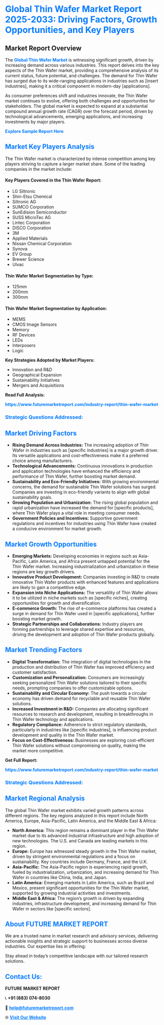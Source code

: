 <h1 style="color: #007BFF;">Global Thin Wafer Market Report 2025-2033: Driving Factors, Growth Opportunities, and Key Players</h1>

<section id="overview">
<h2>Market Report Overview</h2>
<p>The <a href="https://www.futuremarketreport.com/industry-report/thin-wafer-market" style="color: #007BFF; text-decoration: none;"><strong>Global Thin Wafer Market</strong></a> is witnessing significant growth, driven by increasing demand across various industries. This report delves into the key aspects of the Thin Wafer market, providing a comprehensive analysis of its current status, future potential, and challenges. The demand for Thin Wafer has surged due to its wide-ranging applications in industries such as [insert industries], making it a critical component in modern-day [applications].</p>
<p>As consumer preferences shift and industries innovate, the Thin Wafer market continues to evolve, offering both challenges and opportunities for stakeholders. The global market is expected to expand at a substantial compound annual growth rate (CAGR) over the forecast period, driven by technological advancements, emerging applications, and increasing investments by major players.</p>
</section>

<section id="overview">
<p><a href="https://www.futuremarketreport.com/request-sample/reportId=83294" style="color: #007BFF; text-decoration: none;"><strong>Explore Sample Report Here</strong></a></p>
</section>

<section id="key-players">
<h2 style="color: #007BFF;">Market Key Players Analysis</h2>
<p>The Thin Wafer market is characterized by intense competition among key players striving to capture a larger market share. Some of the leading companies in the market include:</p>
<h4>Key Players Covered in the Thin Wafer Report:</h4>
<ul><li>LG Siltronic</li><li>Shin-Etsu Chemical</li><li>Siltronic AG</li><li>SUMCO Corporation</li><li>SunEdision Semiconductor</li><li>SUSS MicroTec AG</li><li>Lintec Corporation</li><li>DISCO Corporation</li><li>3M</li><li>Applied Materials</li><li>Nissan Chemical Corporation</li><li>Synova</li><li>EV Group</li><li>Brewer Science</li><li>Ulvac</li></ul>
<h4>Thin Wafer Market Segmentation by Type:</h4>
<ul><li>125mm</li><li>200mm</li><li>300mm</li></ul>

<h4>Thin Wafer Market Segmentation by Application:</h4>
<ul><li>MEMS</li><li>CMOS Image Sensors</li><li>Memory</li><li>RF Devices</li><li>LEDs</li><li>Interposers</li><li>Logic</li></ul>
<p><strong>Key Strategies Adopted by Market Players:</strong></p>
<ul>
<li>Innovation and R&D</li>
<li>Geographical Expansion</li>
<li>Sustainability Initiatives</li>
<li>Mergers and Acquisitions</li>
</ul>
</section>

<section>
<p><strong>Read Full Analysis: </strong></p><a href="https://www.futuremarketreport.com/industry-report/thin-wafer-market" style="color: #007BFF; text-decoration: none;"><strong>https://www.futuremarketreport.com/industry-report/thin-wafer-market</strong></a>
<h3 style="color: #007BFF;">Strategic Questions Addressed:</h3>
</section>

<section id="driving-factors">
<h2 style="color: #007BFF;">Market Driving Factors</h2>
<ul>
<li><strong>Rising Demand Across Industries:</strong> The increasing adoption of Thin Wafer in industries such as [specific industries] is a major growth driver. Its versatile applications and cost-effectiveness make it a preferred choice among manufacturers.</li>
<li><strong>Technological Advancements:</strong> Continuous innovations in production and application technologies have enhanced the efficiency and performance of Thin Wafer, further boosting market demand.</li>
<li><strong>Sustainability and Eco-Friendly Initiatives:</strong> With growing environmental concerns, the demand for sustainable Thin Wafer solutions has surged. Companies are investing in eco-friendly variants to align with global sustainability goals.</li>
<li><strong>Growing Population and Urbanization:</strong> The rising global population and rapid urbanization have increased the demand for [specific products], where Thin Wafer plays a vital role in meeting consumer needs.</li>
<li><strong>Government Policies and Incentives:</strong> Supportive government regulations and incentives for industries using Thin Wafer have created a conducive environment for market growth.</li>
</ul>
</section>

<section id="growth-opportunities">
<h2 style="color: #007BFF;">Market Growth Opportunities</h2>
<ul>
<li><strong>Emerging Markets:</strong> Developing economies in regions such as Asia-Pacific, Latin America, and Africa present untapped potential for the Thin Wafer market. Increasing industrialization and urbanization in these regions are key growth drivers.</li>
<li><strong>Innovative Product Development:</strong> Companies investing in R&D to create innovative Thin Wafer products with enhanced features and applications are likely to gain a competitive edge.</li>
<li><strong>Expansion into Niche Applications:</strong> The versatility of Thin Wafer allows it to be utilized in niche markets such as [specific niches], creating opportunities for growth and diversification.</li>
<li><strong>E-commerce Growth:</strong> The rise of e-commerce platforms has created a surge in demand for Thin Wafer used in [specific applications], further boosting market growth.</li>
<li><strong>Strategic Partnerships and Collaborations:</strong> Industry players are forming partnerships to leverage shared expertise and resources, driving the development and adoption of Thin Wafer products globally.</li>
</ul>
</section>

<section id="trending-factors">
<h2 style="color: #007BFF;">Market Trending Factors</h2>
<ul>
<li><strong>Digital Transformation:</strong> The integration of digital technologies in the production and distribution of Thin Wafer has improved efficiency and customer satisfaction.</li>
<li><strong>Customization and Personalization:</strong> Consumers are increasingly seeking personalized Thin Wafer solutions tailored to their specific needs, prompting companies to offer customizable options.</li>
<li><strong>Sustainability and Circular Economy:</strong> The push towards a circular economy has driven demand for recyclable and reusable Thin Wafer solutions.</li>
<li><strong>Increased Investment in R&D:</strong> Companies are allocating significant resources to research and development, resulting in breakthroughs in Thin Wafer technology and applications.</li>
<li><strong>Regulatory Compliance:</strong> Adherence to strict regulatory standards, particularly in industries like [specific industries], is influencing product development and quality in the Thin Wafer market.</li>
<li><strong>Focus on Cost-Effectiveness:</strong> Businesses are exploring cost-efficient Thin Wafer solutions without compromising on quality, making the market more competitive.</li>
</ul>
</section>

<section>
<p><strong>Get Full Report: </strong></p><a href="https://www.futuremarketreport.com/industry-report/thin-wafer-market" style="color: #007BFF; text-decoration: none;"><strong>https://www.futuremarketreport.com/industry-report/thin-wafer-market</strong></a>
<h3 style="color: #007BFF;">Strategic Questions Addressed:</h3>
</section>


<section id="regional-analysis">
<h2 style="color: #007BFF;">Market Regional Analysis</h2>
<p>The global Thin Wafer market exhibits varied growth patterns across different regions. The key regions analyzed in this report include North America, Europe, Asia-Pacific, Latin America, and the Middle East & Africa:</p>
<ul>
<li><strong>North America:</strong> This region remains a dominant player in the Thin Wafer market due to its advanced industrial infrastructure and high adoption of new technologies. The U.S. and Canada are leading markets in this region.</li>
<li><strong>Europe:</strong> Europe has witnessed steady growth in the Thin Wafer market, driven by stringent environmental regulations and a focus on sustainability. Key countries include Germany, France, and the U.K.</li>
<li><strong>Asia-Pacific:</strong> The Asia-Pacific region is experiencing rapid growth, fueled by industrialization, urbanization, and increasing demand for Thin Wafer in countries like China, India, and Japan.</li>
<li><strong>Latin America:</strong> Emerging markets in Latin America, such as Brazil and Mexico, present significant opportunities for the Thin Wafer market, supported by growing industrial activities and investments.</li>
<li><strong>Middle East & Africa:</strong> The region’s growth is driven by expanding industries, infrastructure development, and increasing demand for Thin Wafer in sectors like [specific sectors].</li>
</ul>
</section>

<footer>
<h2 style="color: #007BFF;">About FUTURE MARKET REPORT</h2>
<p>We are a trusted name in market research and advisory services, delivering actionable insights and strategic support to businesses across diverse industries. Our expertise lies in offering:</p>

<p>Stay ahead in today’s competitive landscape with our tailored research solutions.</p>

<h2 style="color: #007BFF;">Contact Us:</h2>
<p><strong>FUTURE MARKET REPORT</strong></p>
<p>📞 <strong>+91 (883) 074-8030</strong></p>
<p>📧 <strong><a href="mailto:help@futuremarketreport.com" style="color: #007BFF;">help@futuremarketreport.com</a></strong></p>
<p>🌐 <strong><a href="https://www.futuremarketreport.com/" style="color: #007BFF;">Visit Our Website</a></strong></p>
</footer>